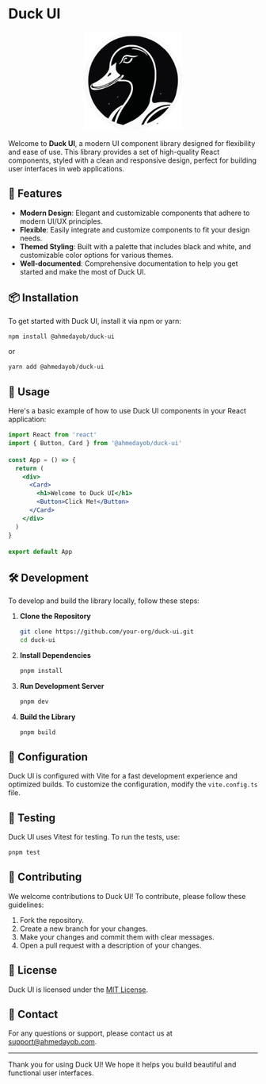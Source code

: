 # Duck UI

<p align="center">
  <img src="./public/android-chrome-512x512.png" alt="Duck UI Logo" width="200"/>
</p>

Welcome to **Duck UI**, a modern UI component library designed for flexibility and ease of use. This library provides a set of high-quality React components, styled with a clean and responsive design, perfect for building user interfaces in web applications.

## 🚀 Features

- **Modern Design**: Elegant and customizable components that adhere to modern UI/UX principles.
- **Flexible**: Easily integrate and customize components to fit your design needs.
- **Themed Styling**: Built with a palette that includes black and white, and customizable color options for various themes.
- **Well-documented**: Comprehensive documentation to help you get started and make the most of Duck UI.

## 📦 Installation

To get started with Duck UI, install it via npm or yarn:

```bash
npm install @ahmedayob/duck-ui
```

or

```bash
yarn add @ahmedayob/duck-ui
```

## 📘 Usage

Here's a basic example of how to use Duck UI components in your React application:

```jsx
import React from 'react'
import { Button, Card } from '@ahmedayob/duck-ui'

const App = () => {
  return (
    <div>
      <Card>
        <h1>Welcome to Duck UI</h1>
        <Button>Click Me!</Button>
      </Card>
    </div>
  )
}

export default App
```

## 🛠️ Development

To develop and build the library locally, follow these steps:

1. **Clone the Repository**

   ```bash
   git clone https://github.com/your-org/duck-ui.git
   cd duck-ui
   ```

2. **Install Dependencies**

   ```bash
   pnpm install
   ```

3. **Run Development Server**

   ```bash
   pnpm dev
   ```

4. **Build the Library**

   ```bash
   pnpm build
   ```

## 🔧 Configuration

Duck UI is configured with Vite for a fast development experience and optimized builds. To customize the configuration, modify the `vite.config.ts` file.

## 🧪 Testing

Duck UI uses Vitest for testing. To run the tests, use:

```bash
pnpm test
```

## 📄 Contributing

We welcome contributions to Duck UI! To contribute, please follow these guidelines:

1. Fork the repository.
2. Create a new branch for your changes.
3. Make your changes and commit them with clear messages.
4. Open a pull request with a description of your changes.

## 📝 License

Duck UI is licensed under the [MIT License](LICENSE).

## 📧 Contact

For any questions or support, please contact us at [support@ahmedayob.com](mailto:support@ahmedayob.com).

---

Thank you for using Duck UI! We hope it helps you build beautiful and functional user interfaces.
